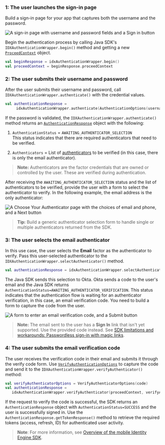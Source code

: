 ### 1: The user launches the sign-in page

Build a sign-in page for your app that captures both the username and the password.

<div class="half border">

![A sign-in page with username and password fields and a Sign in button](/img/oie-embedded-sdk/wireframes/pwd-optional-sign-up-link-sign-in-page-g1r7.png)

</div>

Begin the authentication process by calling Java SDK's `IDXAuthenticationWrapper.begin()` method and getting a new [`ProceedContext`](https://github.com/okta/okta-idx-java/blob/master/api/src/main/java/com/okta/idx/sdk/api/client/ProceedContext.java) object.

```kotlin
val beginResponse = idxAuthenticationWrapper.begin()
val proceedContext = beginResponse.proceedContext
```

### 2: The user submits their username and password

After the user submits their username and password, call `IDXAuthenticationWrapper.authenticate()` with the credential values.

```kotlin
val authenticationResponse =
     idxAuthenticationWrapper.authenticate(AuthenticationOptions(username, password)), proceedContext)
```

If the password is validated, the `IDXAuthenticationWrapper.authenticate()` method returns an [`AuthenticationResponse`](https://github.com/okta/okta-idx-java/blob/master/api/src/main/java/com/okta/idx/sdk/api/response/AuthenticationResponse.java) object with the following:

1. `AuthenticationStatus` = `AWAITING_AUTHENTICATOR_SELECTION` <br>
     This status indicates that there are required authenticators that need to be verified.

2. `Authenticators` = List of [authenticators](https://github.com/okta/okta-idx-java/blob/master/api/src/main/java/com/okta/idx/sdk/api/client/Authenticator.java) to be verified (in this case, there is only the email authenticator).

> **Note:** Authenticators are the factor credentials that are owned or controlled by the user. These are verified during authentication.

After receiving the `AWAITING_AUTHENTICATOR_SELECTION` status and the list of authenticators to be verified, provide the user with a form to select the authenticator to verify. In the following example, the email address is the only authenticator:

<div class="half border">

![A Choose Your Authenticator page with the choices of email and phone, and a Next button](/img/oie-embedded-sdk/wireframes/choose-authenticator-email-phone-form-g2r28.png)

</div>

> **Tip:** Build a generic authenticator selection form to handle single or multiple authenticators returned from the SDK.

### 3: The user selects the email authenticator

In this use case, the user selects the **Email** factor as the authenticator to verify. Pass this user-selected authenticator to the `IDXAuthenticationWrapper.selectAuthenticator()` method.

```kotlin
val authenticationResponse = idxAuthenticationWrapper.selectAuthenticator(proceedContext, authenticator)
```

The Java SDK sends this selection to Okta. Okta sends a code to the user's email and the Java SDK returns `AuthenticationStatus=AWAITING_AUTHENTICATOR_VERIFICATION`. This status indicates that the authentication flow is waiting for an authenticator verification, in this case, an email verification code. You need to build a form to capture the code from the user.

<div class="half border">

![A form to enter an email verification code, and a Submit button](/img/oie-embedded-sdk/wireframes/enter-verification-code-form-g2r5.png)

</div>

> **Note:** The email sent to the user has a **Sign In** link that isn't yet supported. Use the provided code instead. See [SDK limitations and workarounds: Passwordless sign-in with magic links](/docs/guides/oie-embedded-sdk-limitations/main/#passwordless-sign-in-with-magic-links).

### 4: The user submits the email verification code

The user receives the verification code in their email and submits it through the verify code form. Use [`VerifyAuthenticationOptions`](https://github.com/okta/okta-idx-java/blob/master/api/src/main/java/com/okta/idx/sdk/api/model/VerifyAuthenticatorOptions.java) to capture the code and send it to the `IDXAuthenticationWrapper.verifyAuthenticator()` method:

```kotlin
val verifyAuthenticatorOptions = VerifyAuthenticatorOptions(code)
val authenticationResponse =
   idxAuthenticationWrapper.verifyAuthenticator(proceedContext, verifyAuthenticatorOptions)
```

If the request to verify the code is successful, the SDK returns an `AuthenticationResponse` object with `AuthenticationStatus=SUCCESS` and the user is successfully signed in. Use the `AuthenticationResponse.getTokenResponse()` method to retrieve the required tokens (access, refresh, ID) for authenticated user activity.

> **Note**: For more information, see [Overview of the mobile Identity Engine SDK](/docs/guides/mobile-idx-sdk-overview/android/main/).
